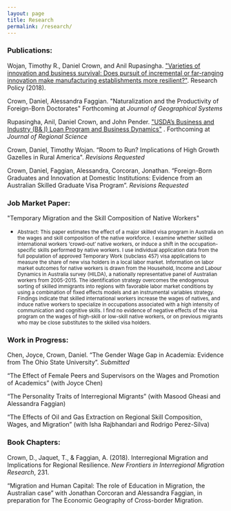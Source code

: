 ```yaml
---
layout: page
title: Research
permalink: /research/
---
```

### Publications:
Wojan, Timothy R., Daniel Crown, and Anil Rupasingha. ["Varieties of innovation and business survival: Does pursuit of incremental or far-ranging innovation make manufacturing establishments more resilient?"](https://www.sciencedirect.com/science/article/abs/pii/S0048733318301562). Research Policy (2018).


Crown, Daniel, Alessandra Faggian. "Naturalization and the Productivity of Foreign-Born Doctorates" Forthcoming at *Journal of Geographical Systems*

Rupasingha, Anil, Daniel Crown, and John Pender. ["USDA’s Business and Industry (B& I) Loan Program and Business Dynamics"](https://onlinelibrary.wiley.com/doi/pdf/10.1111/jors.12421) . Forthcoming at *Journal of Regional Science*

Crown, Daniel, Timothy Wojan. “Room to Run? Implications of High Growth Gazelles in Rural America". *Revisions Requested*

Crown, Daniel, Faggian, Alessandra, Corcoran, Jonathan. “Foreign-Born Graduates and Innovation at Domestic Institutions: Evidence from an Australian Skilled Graduate Visa Program”. *Revisions Requested*
### Job Market Paper: 

"Temporary Migration and the Skill Composition of Native Workers" 
* <small>Abstract: 
This paper estimates the effect of a major skilled visa program in Australia on the wages and skill composition of the native workforce. I examine whether skilled international workers ‘crowd-out’ native workers, or induce a shift in the occupation-specific skills performed by native workers. I use individual application data from the full population of approved Temporary Work (subclass 457) visa applications to measure the share of new visa holders in a local labor market. Information on labor market outcomes for native workers is drawn from the Household, Income and Labour Dynamics in Australia survey (HILDA), a nationally representative panel of Australian workers from 2005-2015. The identification strategy overcomes the endogenous sorting of skilled immigrants into regions with favorable labor market conditions by using a combination of fixed effects models and an instrumental variables strategy. Findings indicate that skilled international workers increase the wages of natives, and induce native workers to specialize in occupations associated with a high intensity of communication and cognitive skills. I find no evidence of negative effects of the visa program on the wages of high-skill or low-skill native workers, or on previous migrants who may be close substitutes to the skilled visa holders. </small>


### Work in Progress:

Chen, Joyce, Crown, Daniel. “The Gender Wage Gap in Academia: Evidence from The Ohio State University”. *Submitted*

“The Effect of Female Peers and Supervisors on the Wages and Promotion of Academics”
(with Joyce Chen)

“The Personality Traits of Interregional Migrants” 
(with Masood Gheasi and Alessandra Faggian)

“The Effects of Oil and Gas Extraction on Regional Skill Composition, Wages, and
Migration” 
(with Isha Rajbhandari and Rodrigo Perez-Silva)


### Book Chapters:
Crown, D., Jaquet, T., & Faggian, A. (2018). Interregional Migration and Implications for Regional Resilience. *New Frontiers in Interregional Migration Research*, 231.

“Migration and Human Capital: The role of Education in Migration, the Australian case” with Jonathan Corcoran and Alessandra Faggian, in preparation for The Economic Geography of Cross-border Migration.

